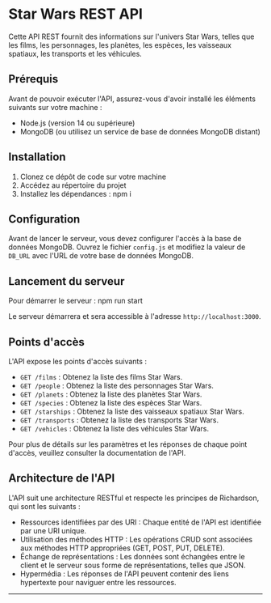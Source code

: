 # Star Wars REST API

Cette API REST fournit des informations sur l'univers Star Wars, telles que les films, les personnages, les planètes, les espèces, les vaisseaux spatiaux, les transports et les véhicules.

## Prérequis

Avant de pouvoir exécuter l'API, assurez-vous d'avoir installé les éléments suivants sur votre machine :

- Node.js (version 14 ou supérieure)
- MongoDB (ou utilisez un service de base de données MongoDB distant)

## Installation

1. Clonez ce dépôt de code sur votre machine
2. Accédez au répertoire du projet
3. Installez les dépendances : npm i


## Configuration

Avant de lancer le serveur, vous devez configurer l'accès à la base de données MongoDB. Ouvrez le fichier `config.js` et modifiez la valeur de `DB_URL` avec l'URL de votre base de données MongoDB.

## Lancement du serveur

Pour démarrer le serveur : npm run start


Le serveur démarrera et sera accessible à l'adresse `http://localhost:3000`.

## Points d'accès

L'API expose les points d'accès suivants :

- `GET /films` : Obtenez la liste des films Star Wars.
- `GET /people` : Obtenez la liste des personnages Star Wars.
- `GET /planets` : Obtenez la liste des planètes Star Wars.
- `GET /species` : Obtenez la liste des espèces Star Wars.
- `GET /starships` : Obtenez la liste des vaisseaux spatiaux Star Wars.
- `GET /transports` : Obtenez la liste des transports Star Wars.
- `GET /vehicles` : Obtenez la liste des véhicules Star Wars.

Pour plus de détails sur les paramètres et les réponses de chaque point d'accès, veuillez consulter la documentation de l'API.

## Architecture de l'API

L'API suit une architecture RESTful et respecte les principes de Richardson, qui sont les suivants :

- Ressources identifiées par des URI : Chaque entité de l'API est identifiée par une URI unique.
- Utilisation des méthodes HTTP : Les opérations CRUD sont associées aux méthodes HTTP appropriées (GET, POST, PUT, DELETE).
- Échange de représentations : Les données sont échangées entre le client et le serveur sous forme de représentations, telles que JSON.
- Hypermédia : Les réponses de l'API peuvent contenir des liens hypertexte pour naviguer entre les ressources.

---







